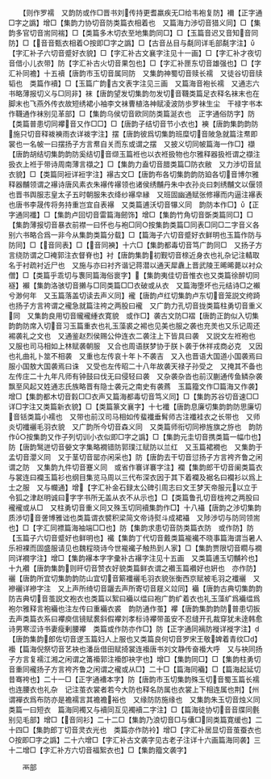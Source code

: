 <!-- { "loadSidebar": true } -->
　　【则作罗襦　又韵防或作□晋书刘传持更耆羸疾无□给韦袍复防】襧【正字通□字之譌】增□【集韵力协切音防类篇衣相着也　又篇海力渉切音猎义同】□【集韵多官切音耑同褍】□【类篇多木切衣至地集韵同□】□【玉篇音迟又音知音同防】□【音音甄衣相着○按即□字之譌】□【古音丛目与氄同详毛部氄字注】【字汇补子六切音蹙好衣貌】□【字汇补古文襄字注见十一画】□【字汇补才夜切音借小儿衣带】防【字汇补古火切音果包也】□【字汇补匣东切音雄强也】□【字汇补同襜】十五襩【唐韵市玉切音属同防　又集韵神蜀切音赎长襦　又徒谷切音牍韬也　类篇作襩】□【玉篇广韵古文表字注见三画　又篇海音袍长襦　又通志六书略薄报切义与□同非】袜【唐韵望发切集韵勿发切音韈类篇足衣释名袜末也在脚末也飞燕外传衣故短绣裙小袖李文袜曹植洛神赋凌波防歩罗袜生尘　干禄字书本作韈通作袜别见革部】□【集韵乌侯切音欧同防类篇涎衣也　正字通俗防字】防【类篇普患切同襻音又作□□】□【唐韵子结切音节小衣也】襫【唐韵集韵韵防施只切音释袯襫雨衣详袯字注】摆【唐韵彼爲切集韵班糜切音陂急就篇注帬即裳也一名帔一曰摆扬子方言帬自关而东或谓之摆　又披义切同帔篇海一作□】襭【唐韵胡结切集韵韵防奚结切音缬玉篇袵也以衣袵扱物也尔雅释器扱袵谓之襭注扱衣上袵于带诗周南薄言襭之】□【集韵力盍切音腊类篇□防衣敝　又力渉切音鼠衣貌】□【类篇同裋详裋字注】襮古文□【唐韵布各切集韵韵防廹各切音博尔雅释器黼领谓之襮诗唐风素衣朱襮传襮领也诸侯绣黼丹朱中衣孙炎曰刺绣黼文以偃领也晋书舆服志皇太子五时朝服朱衣绛纱襮皁縁　又班固幽通赋张修襮而内逼注襮表也唐书李晟传将务持重岂宜自表襮　又类篇逋沃切音犦义同　韵防本作□】【正字通同襳】□【集韵卢回切音雷篇海劒饰】增□【集韵竹角切音斲类篇同□】□【集韵薄报切音暴衣前襟一曰怀也与袍□同○按集韵类篇□同表□同□二字音义各别六书略合爲一非今从集韵类篇分载】□【篇海子六切音蹙好衣鲜明也玉篇作防与防同】□【音同表】□【音同襫】十六□【集韵都毒切音笃广韵同□　又扬子方言绕防谓之□裺郭注衣督脊也】衬【唐韵集韵初觐切音榇近身衣也礼杂记注輤取名于衬疏衬近尸也　又施与亦曰衬齐谐记蒋潜以通天犀纛上晋武陵王晞晞薨以衬众僧】□【类篇乎乖切与褢同篇海俗褱字】【集韵夷佳切音惟衣也又类篇徐醉切同襚】襰【集韵洛骇切音攋与□同类篇□□衣破或从衣　又篇海堕坏也元结诗□之襰兮渺何年　又玉篇落盖切读去声义同】襱【唐韵卢红切集韵卢东切音笼説文绔踦也扬子方言袴谓之襱急就篇注袴之两股曰襱　又广韵力孔切音拢类篇柱勇切音重义同　又集韵良用切音贚襱緟衣寛貌　或作□】袭古文防□褶【唐韵正韵似入切集韵韵防席入切音习玉篇重衣也礼玉藻裘之裼也见美也服之袭也充羙也又乐记周还裼袭礼之文也　又通鉴赵烈侯赐公仲连衣二袭注上下皆具曰袭　又説文左袵袍也　又服也司马相如上林赋袭朝服　又合也周语朕梦协于朕卜袭于休祥戎商必克　又因也礼曲礼卜筮不相袭　又重也左传哀十年卜不袭吉　又入也晋语大国道小国袭焉曰服小国敖大国袭焉曰诛　又受也左传昭二十八年故袭天禄子孙受之　又掩其不备也左传庄二十九年凡师有钟鼓曰伐无曰侵轻曰袭　又杂袭杂沓也前汉蒯通传鱼鳞杂袭飘至风起又姓通志氏族略晋有隐士袭元之南史有袭蔿　玉篇籀文作□篇海又作袭】增□【集韵都木切音豰□□衣声又篇海都毒切音笃义同】□【集韵苏谷切音速□□详□字注又类篇新衣貌】□【类篇篆文襄字】十七襳【唐韵息廉切集韵韵防思廉切音铦类篇小襦也　又带也前汉司马相如传蜚襳垂髾师古注襳袿衣之长带也　又师炎切襳襹毛羽衣貌　又广韵所今切音森义同　又类篇师衔切同襂旌旗之斿也　韵防作○按集韵又作子列切训小衣似即□字之譌】□【集韵元圭切音携类篇一幅巾也】防【唐韵鹥迸切音嫈文字集略襉错防郭璞江赋防以兰红　又玉篇裙襉也　又集韵于孟切音瀴义同　又于茎切音罂亦闲采也】防【唐韵去干切音愆扬子方言袴齐鲁之闲谓之防　又集韵九件切音蹇义同　或省作褰详褰字注】襴【集韵郎干切音阑类篇衣与裳连曰襴玉篇衫也纲目集览马周以三代布深衣因于其下着襴及裾名曰襴衫以爲上士之服　又与幱通】增【字汇补金石録太公碑引周志曰文王梦天帝服元以立于令狐之津赵明诚曰字字书所无盖从衣不从示也】□【类篇鲁孔切音栊袴之两股曰襱襱或从□　又柱勇切音重义同又殊玉切同襩集韵作□】十八襵【唐韵之渉切集韵质渉切音詟博雅诎也类篇谓衣襞积梁简文帝诗熨斗成裙襵　又陟渉切与防同领耑也】□【字汇同褾篇海袖端□□也】防【集韵求患切音防类篇衣防　或作防】防【玉篇子六切音蹙好也鲜明也】襶【集韵丁代切音戴类篇褦襶不晓事篇海谓当暑人乐袒裸而固盛服请见也魏程晓诗今世褦襶子触热到人家】□【集韵贾限切音瞯与襉同详襉字注】增□【集韵襮本字字彚补古襮字注见十五画　又类篇逋玉切黼衿也】十九襸【唐韵集韵则旰切音赞衣好貌类篇鲜衣谓之襸玉篇襸好也姸也　亦作防】襹【唐韵所宜切集韵韵防山宜切音簛襳襹毛羽衣貌张衡西京赋被毛羽之襳襹　又襂襹详襂字注　又上声所绮切音躧去声所寄切音屣义竝同】襺【唐韵古典切集韵韵防吉典切音茧説文袍衣也类篇以絮曰襺以缊曰袍广韵纩着衣也礼玉藻纩爲襺缊爲袍尔雅释言袍襺也注左传曰重襺衣裘　韵防通作茧】襻【唐韵集韵韵防普患切扳去声类篇衣系曰襻庾信镜赋裠斜假襻刘孝标诗襻带虽安不忍缝开孔裁穿犹未逹韩愈诗男寒涩诗书妻瘦剰腰襻　类篇或作防亦作□】防【正字通同褵防褷详褷字注】【唐韵集韵郎佐切音逻玉篇妇人上服也又类篇良何切音罗宋王敬婢着青纹□】襼【篇海倪祭切音艺袂也潘岳借田赋掎裳连襼唐书刘文静传奋襼大呼　又与袂同扬子方言复襦江湘之闲谓之筩襼郭注襼卽袂字也】增□【集韵同□】□【集韵柱勇切音重同襱扬子方言袴齐鲁之闲谓之襱或从□】二十□【篇海同襺】□【篇海起延切昔骞袴也】二十一□【正字通褿本字】防【唐韵市玉切集韵殊玉切音蜀玉篇长襦也连腰衣也礼杂　记注茧衣裳者若今大防也释名防属也衣裳上下相连属也荆】【州谓襌衣爲布防亦是襜襦言其襜襜裕也　又缘防防施缘也　又集韵朱玉切音烛义同类篇一曰短衣　篇海同襡又与襩同互见襡襩二字注】□【篇海徒协切音音牒同氎别见毛部】增□【音同衫】二十二□【集韵乃浪切音□与儾□同类篇寛缓也】二十四□【集韵郎丁切音灵衣光也　类篇亦作防袊】增□【字汇补居显切音茧蚕衣也○按即□字之譌】二十六增□【字汇补古文袭字见古老子注详十六画篇海同袭】三十二增□【字汇补方六切音福絮衣也】□【集韵籀文袭字】











　　襾部
